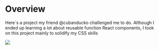 # Overview
Here´s a project my friend @cubanducko challenged me to do.
Although I ended up learning a lot about reusable function React components, I took on this project mainly to solidify my CSS skills

![](https://github.com/MSiestoGarabana/airbnb-landing-page-clone/blob/main/AIRBNBGIFLQ.gif)
